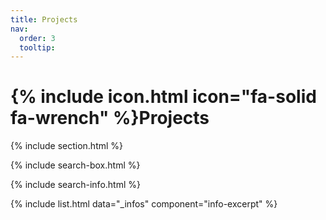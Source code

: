 ```yaml
---
title: Projects
nav:
  order: 3
  tooltip: 
---
```


# {% include icon.html icon="fa-solid fa-wrench" %}Projects

<!-- Add content here -->

<!-- {% include tags.html tags="publication, resource, website" %} -->

{% include section.html %}

{% include search-box.html %}

<!-- {% include tags.html tags=site.tags %} -->

{% include search-info.html %}

{% include list.html data="_infos" component="info-excerpt" %}